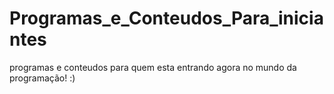 # Programas_e_Conteudos_Para_iniciantes 
 programas e conteudos para  quem esta entrando agora no mundo da programação!  :)
